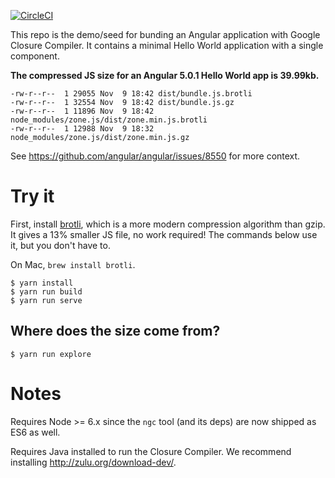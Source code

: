 [![CircleCI](https://circleci.com/gh/angular/closure-demo.svg?style=svg)](https://circleci.com/gh/angular/closure-demo)

This repo is the demo/seed for bunding an Angular application with Google Closure Compiler.
It contains a minimal Hello World application with a single component.

**The compressed JS size for an Angular 5.0.1 Hello World app is 39.99kb.**

```
-rw-r--r--  1 29055 Nov  9 18:42 dist/bundle.js.brotli
-rw-r--r--  1 32554 Nov  9 18:42 dist/bundle.js.gz
-rw-r--r--  1 11896 Nov  9 18:42 node_modules/zone.js/dist/zone.min.js.brotli
-rw-r--r--  1 12988 Nov  9 18:32 node_modules/zone.js/dist/zone.min.js.gz
```

See https://github.com/angular/angular/issues/8550 for more context.

# Try it

First, install [brotli], which is a more modern compression algorithm than gzip.
It gives a 13% smaller JS file, no work required!
The commands below use it, but you don't have to.

On Mac, `brew install brotli`.

``` shell
$ yarn install
$ yarn run build
$ yarn run serve
```

[brotli]: https://github.com/google/brotli

## Where does the size come from?

``` shell
$ yarn run explore
```

# Notes

Requires Node >= 6.x since the `ngc` tool (and its deps) are now shipped as ES6 as well.

Requires Java installed to run the Closure Compiler. We recommend installing http://zulu.org/download-dev/.
